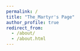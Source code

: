```yaml
---
permalink: /
title: "The_Martyr's Page"
author_profile: true
redirect_from: 
  - /about/
  - /about.html
---
```

